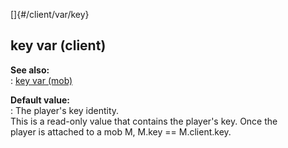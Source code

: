 []{#/client/var/key}    
## key var (client)    
**See also:**    
:   [key var (mob)](/ref/mob/var/key/key.md)    
<!-- -->    
**Default value:**    
:   The player\'s key identity.    
This is a read-only value that contains the player\'s key. Once the    
player is attached to a mob M, M.key == M.client.key.  